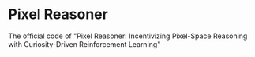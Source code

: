 # Pixel Reasoner
The official code of "Pixel Reasoner: Incentivizing Pixel-Space Reasoning with Curiosity-Driven Reinforcement Learning"
